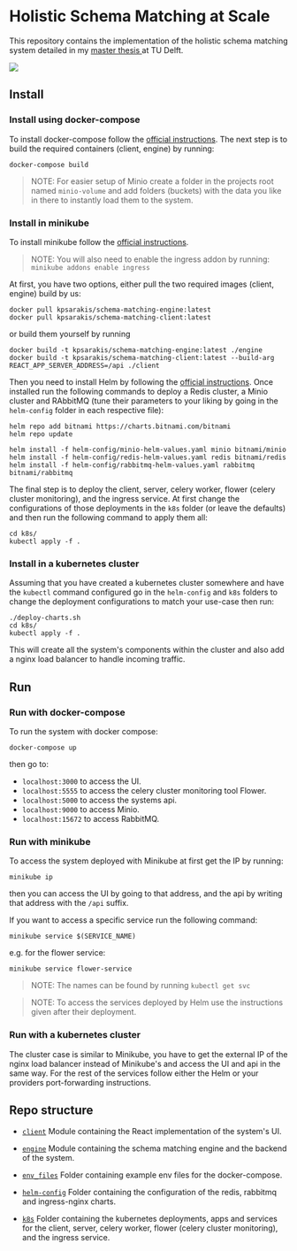 # Holistic Schema Matching at Scale

This repository contains the implementation of the holistic schema matching system detailed in my 
[master thesis
](https://repository.tudelft.nl/islandora/object/uuid%3Af4ebeda3-6465-49da-813b-f1e6e0820c60?collection=education) 
at TU Delft. 

![](https://github.com/kPsarakis/holistic-schema-matching-at-scale/tree/master/media/system.png)

## Install

### Install using docker-compose

To install docker-compose follow the [official instructions](https://docs.docker.com/compose/install/).
The next step is to build the required containers (client, engine) by running: 

```shell
docker-compose build
```

> NOTE: For easier setup of Minio create a folder in the projects root named `minio-volume` and add folders (buckets) 
> with the data you like in there to instantly load them to the system.

### Install in minikube

To install minikube follow the [official instructions](https://minikube.sigs.k8s.io/docs/start/).

> NOTE: You will also need to enable the ingress addon by running: `minikube addons enable ingress`

At first, you have two options, either pull the two required images (client, engine) build by us:

```shell
docker pull kpsarakis/schema-matching-engine:latest
docker pull kpsarakis/schema-matching-client:latest
```

or build them yourself by running

```shell
docker build -t kpsarakis/schema-matching-engine:latest ./engine
docker build -t kpsarakis/schema-matching-client:latest --build-arg REACT_APP_SERVER_ADDRESS=/api ./client
```

Then you need to install Helm by following the [official instructions](https://helm.sh/docs/intro/install/). 
Once installed run the following commands to deploy a Redis cluster, a Minio cluster and RAbbitMQ 
(tune their parameters to your liking by going in the `helm-config` folder in each respective file):

```shell
helm repo add bitnami https://charts.bitnami.com/bitnami
helm repo update

helm install -f helm-config/minio-helm-values.yaml minio bitnami/minio
helm install -f helm-config/redis-helm-values.yaml redis bitnami/redis
helm install -f helm-config/rabbitmq-helm-values.yaml rabbitmq bitnami/rabbitmq
```

The final step is to deploy the client, server, celery worker, flower (celery cluster monitoring), and the ingress 
service. At first change the configurations of those deployments in the `k8s` folder (or leave the defaults) and then 
run the following command to apply them all:

```shell
cd k8s/
kubectl apply -f .
```

### Install in a kubernetes cluster 
Assuming that you have created a kubernetes cluster somewhere and have the `kubectl` command configured go in the 
`helm-config` and `k8s` folders to change the deployment configurations to match your use-case then run:

```shell
./deploy-charts.sh
cd k8s/
kubectl apply -f .
```

This will create all the system's components within the cluster and also add a nginx load balancer to handle incoming 
traffic.

## Run

### Run with docker-compose

To run the system with docker compose:

```shell
docker-compose up
```

then go to:

*   `localhost:3000` to access the UI.
*   `localhost:5555` to access the celery cluster monitoring tool Flower.
*   `localhost:5000` to access the systems api.
*   `localhost:9000` to access Minio.
*   `localhost:15672` to access RabbitMQ.

### Run with  minikube

To access the system deployed with Minikube at first get the IP by running:

```shell
minikube ip
```

then you can access the UI by going to that address, and the api by writing that address with the `/api` suffix.

If you want to access a specific service run the following command:

```shell
minikube service $(SERVICE_NAME)
```

e.g. for the flower service:

```shell
minikube service flower-service
```

> NOTE: The names can be found by running `kubectl get svc`

> NOTE: To access the services deployed by Helm use the instructions given after their deployment.

### Run with a kubernetes cluster 

The cluster case is similar to Minikube, you have to get the external IP of the nginx load balancer instead of 
Minikube's and access the UI and api in the same way. For the rest of the services follow either the Helm or 
your providers port-forwarding instructions.

## Repo structure

*   [`client`](https://github.com/kPsarakis/holistic-schema-matching-at-scale/tree/master/client) 
    Module containing the React implementation of the system's UI.
    
*   [`engine`](https://github.com/kPsarakis/holistic-schema-matching-at-scale/tree/master/engine) 
    Module containing the schema matching engine and the backend of the system. 
    
*   [`env_files`](https://github.com/kPsarakis/holistic-schema-matching-at-scale/tree/master/env_files) 
    Folder containing example env files for the docker-compose. 
    
*   [`helm-config`](https://github.com/delftdata/valentine-suite/tree/master/helm-config) 
    Folder containing the configuration of the redis, rabbitmq and ingress-nginx charts. 
    
*   [`k8s`](https://github.com/delftdata/valentine-suite/tree/master/k8s) 
    Folder containing the kubernetes deployments, apps and services for the client, server, celery worker, 
    flower (celery cluster monitoring), and the ingress service.